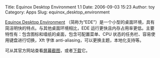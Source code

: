 Title: Equinox Desktop Environment 1.1
Date: 2006-09-03 15:23
Author: toy
Category: Apps
Slug: equinox_desktop_environment

[Equinox Desktop Environment](http://ede.sourceforge.net/page/home)
（简称为“EDE”）是一个小型的桌面环境，具有简洁明快的特点。与其他桌面环境相比，EDE
运行更快且内存占用率更低。主要特性有：包含图标和墙纸的桌面，包含可配置菜单、CPU
状态的任务栏、容易使用键盘进行切换，Xft 字体
anti-aliasing，可以更换主题，本地化支持等。

可从其官方网站查看[屏幕截图](http://ede.sourceforge.net/page/screenshots)，或者[下载](http://ede.sourceforge.net/page/download)它。
